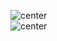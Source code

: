 ![center](https://github-readme-stats.vercel.app/api?username=Originallityy&show_icons=true&theme=transparent)  
![center](https://github-readme-stats.vercel.app/api/top-langs/?username=Originallityy&layout=compact&langs_count=10&hide=HTML)  

